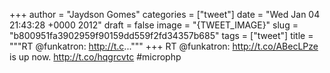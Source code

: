 
+++
author = "Jaydson Gomes"
categories = ["tweet"]
date = "Wed Jan 04 21:43:28 +0000 2012"
draft = false
image = "{TWEET_IMAGE}"
slug = "b800951fa3902959f90159dd559f2fd34357b685"
tags = ["tweet"]
title = """RT @funkatron: http://t.c..."""
+++
RT @funkatron: http://t.co/ABecLPze is up now. http://t.co/hqgrcvtc #microphp
